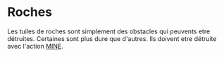 # Roches

Les tuiles de roches sont simplement des obstacles qui peuvents etre détruites. Certaines sont plus dure que d'autres. Ils doivent etre détruite avec l'action [MINE](MINE).
